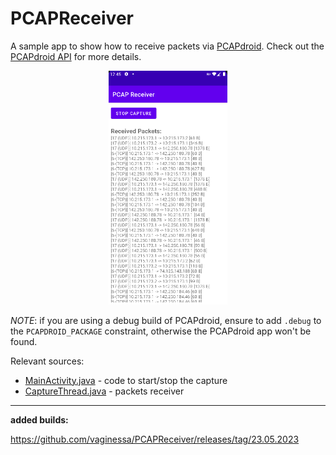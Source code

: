 # PCAPReceiver
A sample app to show how to receive packets via [PCAPdroid](https://github.com/emanuele-f/PCAPdroid). Check out the [PCAPdroid API](https://github.com/emanuele-f/PCAPdroid/blob/master/docs/app_api.md) for more details.

<p align="center">
<img src="https://raw.githubusercontent.com/emanuele-f/PCAPReceiver/master/screenshots/app.png" width="190" />
</p>

*NOTE*: if you are using a debug build of PCAPdroid, ensure to add `.debug` to the `PCAPDROID_PACKAGE` constraint, otherwise the PCAPdroid app won't be found.

Relevant sources:
 - [MainActivity.java](https://github.com/emanuele-f/PCAPReceiver/blob/master/app/src/main/java/com/emanuelef/pcap_receiver/MainActivity.java) - code to start/stop the capture
 - [CaptureThread.java](https://github.com/emanuele-f/PCAPReceiver/blob/master/app/src/main/java/com/emanuelef/pcap_receiver/CaptureThread.java) - packets receiver

----
**added builds:**

https://github.com/vaginessa/PCAPReceiver/releases/tag/23.05.2023

